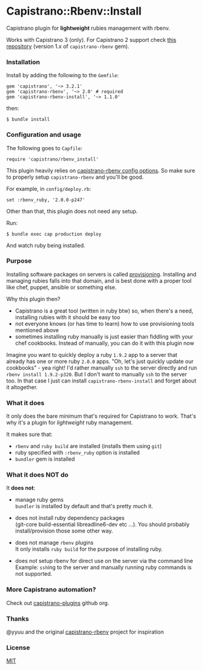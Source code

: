 # Capistrano::Rbenv::Install

Capistrano plugin for **lightweight** rubies management with rbenv.

Works with Capistrano 3 (only). For Capistrano 2 support check
[this repository](https://github.com/yyuu/capistrano-rbenv)
(version 1.x of `capistrano-rbenv` gem).

### Installation

Install by adding the following to the `Gemfile`:

    gem 'capistrano', '~> 3.2.1'
    gem 'capistrano-rbenv', '~> 2.0' # required
    gem 'capistrano-rbenv-install', '~> 1.1.0'

then:

    $ bundle install

### Configuration and usage

The following goes to `Capfile`:

    require 'capistrano/rbenv_install'

This plugin heavily relies on
[capistrano-rbenv config options](https://github.com/capistrano/rbenv#usage).
So make sure to properly setup `capistrano-rbenv` and you'll be good.

For example, in `config/deploy.rb`:

    set :rbenv_ruby, '2.0.0-p247'

Other than that, this plugin does not need any setup.

Run:

    $ bundle exec cap production deploy

And watch ruby being installed.

### Purpose

Installing software packages on servers is called
[provisioning](http://en.wikipedia.org/wiki/Provisioning#Server_provisioning).
Installing and managing rubies falls into that domain, and is best done with a
proper tool like chef, puppet, ansible or something else.

Why this plugin then?

- Capistrano is a great tool (written in ruby btw) so, when there's a need,
installing rubies with it should be easy too
- not everyone knows (or has time to learn) how to use provisioning tools
mentioned above
- sometimes installing ruby manually is just easier than fiddling with your
chef cookbooks. Instead of manually, you can do it with this plugin now

Imagine you want to quickly deploy a ruby `1.9.2` app to a server that already
has one or more ruby `2.0.0` apps.
"Oh, let's just quickly update our cookbooks" - yea right! I'd rather manually
`ssh` to the server directly and run `rbenv install 1.9.2-p320`. But I don't
want to manually `ssh` to the server too. In that case I just can install
`capistrano-rbenv-install` and forget about it altogether.

### What it does

It only does the bare minimum that's required for Capistrano to work. That's
why it's a plugin for *lightweight* ruby management.

It makes sure that:

- `rbenv` and `ruby build` are installed (installs them using `git`)
- ruby specified with `:rbenv_ruby` option is installed
- `bundler` gem is installed

### What it does NOT do

It **does not**:

- manage ruby gems<br/>
`bundler` is installed by default and that's pretty much it.

- does not install ruby dependency packages<br/>
(git-core build-essential libreadline6-dev etc ...). You should probably
install/provision those some other way.

- does not manage `rbenv` plugins<br/>
It only installs `ruby build` for the purpose of installing ruby.

- does not setup rbenv for direct use on the server via the command line<br/>
Example: `ssh`ing to the server and manually running ruby commands is not
supported.

### More Capistrano automation?

Check out [capistrano-plugins](https://github.com/capistrano-plugins) github org.

### Thanks

@yyuu and the original
[capistrano-rbenv](https://github.com/yyuu/capistrano-rbenv) project for
inspiration

### License

[MIT](LICENSE.md)
